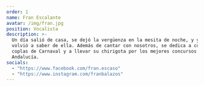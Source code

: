```yaml
---
order: 1
name: Fran Escalante
avatar: /img/fran.jpg
position: Vocalista
description: >-
  Un día salió de casa, se dejó la vergüenza en la mesita de noche, y ya nunca
  volvió a saber de ella. Además de cantar con nosotros, se dedica a componer
  coplas de Carnaval y a llevar su chirigota por los mejores concursos de
  Andalucía.
socials:
  - "https://www.facebook.com/fran.escaso"
  - "https://www.instagram.com/franbalazos"
---
```


